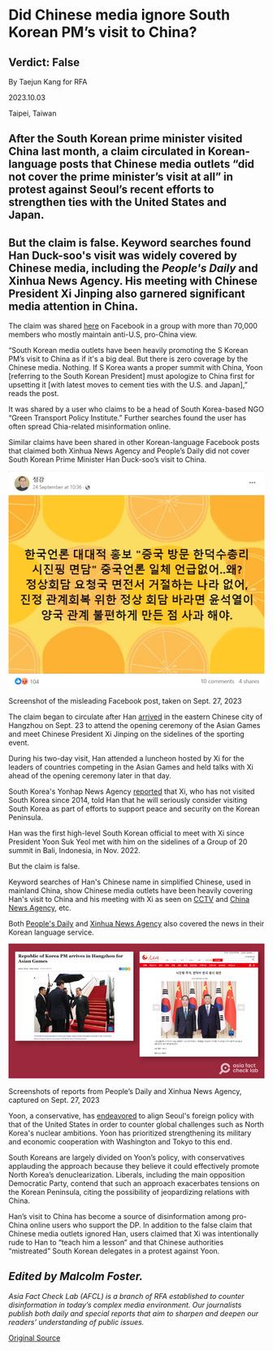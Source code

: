 # Did Chinese media ignore South Korean PM’s visit to China?

## Verdict: False

By Taejun Kang for RFA

2023.10.03

Taipei, Taiwan

## After the South Korean prime minister visited China last month, a claim circulated in Korean-language posts that Chinese media outlets “did not cover the prime minister’s visit at all” in protest against Seoul’s recent efforts to strengthen ties with the United States and Japan.

## But the claim is false. Keyword searches found Han Duck-soo's visit was widely covered by Chinese media, including the   *People's Daily*   and Xinhua News Agency. His meeting with Chinese President Xi Jinping also garnered significant media attention in China.

The claim was shared [here](https://www.facebook.com/groups/223111259028042/posts/1033276501344843/) on Facebook in a group with more than 70,000 members who mostly maintain anti-U.S, pro-China view.

“South Korean media outlets have been heavily promoting the S Korean PM’s visit to China as if it's a big deal. But there is zero coverage by the Chinese media. Nothing. If S Korea wants a proper summit with China, Yoon [referring to the South Korean President] must apologize to China first for upsetting it [with latest moves to cement ties with the U.S. and Japan],” reads the post.

It was shared by a user who claims to be a head of South Korea-based NGO “Green Transport Policy Institute.” Further searches found the user has often spread Chia-related misinformation online.

Similar claims have been shared in other Korean-language Facebook posts that claimed both Xinhua News Agency and People’s Daily did not cover South Korean Prime Minister Han Duck-soo’s visit to China.

![1.png](images/MFNS52KQZX2CAL7REQZFO5WN5U.png)

Screenshot of the misleading Facebook post, taken on Sept. 27, 2023

The claim began to circulate after Han [arrived](https://web.archive.org/web/20230927064335/https://www.opm.go.kr/opm/prime/oversea.do?mode=view&articleNo=154874&article.offset=0&articleLimit=10) in the eastern Chinese city of Hangzhou on Sept. 23 to attend the opening ceremony of the Asian Games and meet Chinese President Xi Jinping on the sidelines of the sporting event.

During his two-day visit, Han attended a luncheon hosted by Xi for the leaders of countries competing in the Asian Games and held talks with Xi ahead of the opening ceremony later in that day.

South Korea's Yonhap News Agency [reported](https://web.archive.org/web/20230927064202/https://www.yna.co.kr/view/AKR20230923043252001?input=1195m) that Xi, who has not visited South Korea since 2014, told Han that he will seriously consider visiting South Korea as part of efforts to support peace and security on the Korean Peninsula.

Han was the first high-level South Korean official to meet with Xi since President Yoon Suk Yeol met with him on the sidelines of a Group of 20 summit in Bali, Indonesia, in Nov. 2022.

But the claim is false.

Keyword searches of Han's Chinese name in simplified Chinese, used in mainland China, show Chinese media outlets have been heavily covering Han's visit to China and his meeting with Xi as seen on [CCTV](https://news.cctv.com/2023/09/23/VIDExK5JWNKp0emp8CfFkxEv230923.shtml) and [China News Agency](https://www.chinanews.com.cn/gn/2023/09-23/10083150.shtml), etc.

Both [People's Daily](https://web.archive.org/web/20230927064536/http://kr.people.com.cn/n3/2023/0923/c203278-20075951.html) and [Xinhua News Agency](https://web.archive.org/web/20230927064605/https://english.news.cn/20230923/e72cda8e660241e4bc6fee90151ee5e1/c.html) also covered the news in their Korean language service.

![2.png](images/XTOSKUPUA2CDQLIUU6JKMLI2WI.png)

Screenshots of reports from People’s Daily and Xinhua News Agency, captured on Sept. 27, 2023

Yoon, a conservative, has [endeavored](https://www.rfa.org/english/news/korea/nkorea-calls-yoon-idiot-09242023234358.html) to align Seoul's foreign policy with that of the United States in order to counter global challenges such as North Korea's nuclear ambitions. Yoon has prioritized strengthening its military and economic cooperation with Washington and Tokyo to this end.

South Koreans are largely divided on Yoon’s policy, with conservatives applauding the approach because they believe it could effectively promote North Korea’s denuclearization. Liberals, including the main opposition Democratic Party, contend that such an approach exacerbates tensions on the Korean Peninsula, citing the possibility of jeopardizing relations with China.

Han’s visit to China has become a source of disinformation among pro-China online users who support the DP. In addition to the false claim that Chinese media outlets ignored Han, users claimed that Xi was intentionally rude to Han to “teach him a lesson” and that Chinese authorities “mistreated” South Korean delegates in a protest against Yoon.

## *Edited by Malcolm Foster.*

*Asia Fact Check Lab (AFCL) is a branch of RFA established to counter disinformation in today’s complex media environment. Our journalists publish both daily and special reports that aim to sharpen and deepen our readers’ understanding of public issues.*



[Original Source](https://www.rfa.org/english/news/afcl/fact-check-china-skorea-10032023125957.html)